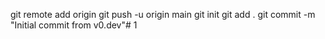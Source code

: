 git remote add origin <repository-url>
git push -u origin main
git init
git add .
git commit -m "Initial commit from v0.dev"# 1
